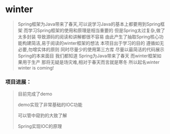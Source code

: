 # winter
> Spring框架为Java带来了春天,可以说学习Java的基本上都要用到Spring框架
> 而学习Spring框架的使用和原理是相当重要的
> 但是Spring太过复杂,做了太多封装
> 导致源码的阅读和讲解都很不容易
> 由此产生了抽取Spring核心功能构建简洁,易于阅读的winter框架的想法
> 本项目出于学习的目的
> 遵循如无必要,勿增实体的原则
> 同时尽量少的使用第三方库
> 尽量以最简洁的代码展示Spring的本来面目
> 我们都知道 Spring为Java带来了春天
> 而winter框架如果用于生产
> 那将无疑是场灾难,相对于春天而言就是寒冬
> 所以起名winter
> winter is coming!



### 项目进展：

> 目前完成了demo
>
> demo实现了非常基础的IOC功能
>
> 可以管中窥豹的大致了解
>
> Spring实现IOC的原理
